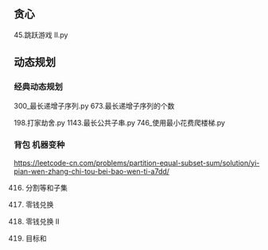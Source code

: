

## 贪心

45.跳跃游戏 II.py

## 动态规划 

### 经典动态规划

300_最长递增子序列.py
673.最长递增子序列的个数

198.打家劫舍.py
1143.最长公共子串.py
746_使用最小花费爬楼梯.py

###  背包 机器变种

https://leetcode-cn.com/problems/partition-equal-subset-sum/solution/yi-pian-wen-zhang-chi-tou-bei-bao-wen-ti-a7dd/

416. 分割等和子集
322. 零钱兑换
518. 零钱兑换 II

494. 目标和
#### 